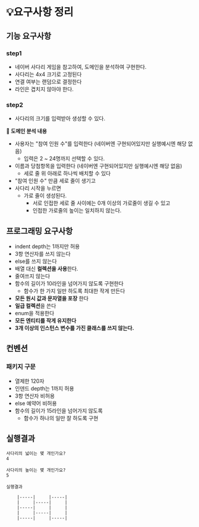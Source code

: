 # 💡요구사항 정리
## 기능 요구사항
### step1
- 네이버 사다리 게임을 참고하여, 도메인을 분석하여 구현한다.
- 사다리는 4x4 크기로 고정된다
- 연결 여부는 랜덤으로 결정한다
- 라인은 겹치지 않아야 한다.
### step2
- 사다리의 크기를 입력받아 생성할 수 있다.

**📠 도메인 분석 내용**
- 사용자는 "참여 인원 수"를 입력한다 (네이버엔 구현되어있지만 실행예시엔 해당 없음)
  - 입력은 2 ~ 24명까지 선택할 수 있다.
- 이름과 당첨항목을 입력한다 (네이버엔 구현되어있지만 실행예시엔 해당 없음)
  - 세로 줄 위 아래로 하나씩 배치할 수 있다 
- "참여 인원 수" 만큼 세로 줄이 생기고
- 사다리 시작을 누르면
  - 가로 줄이 생성된다.
    - 서로 인접한 세로 줄 사이에는 0개 이상의 가로줄이 생길 수 있고
    - 인접한 가로줄의 높이는 일치하지 않는다.


## 프로그래밍 요구사항
- indent depth는 1까지만 허용
- 3항 연산자를 쓰지 않는다
- else를 쓰지 않는다
- 배열 대신 **컬렉션을 사용**한다.
- 줄여쓰지 않는다
- 함수의 길이가 10라인을 넘어가지 않도록 구현한다
  - 함수가 한 가지 일만 하도록 최대한 작게 만든다
- **모든 원시 값과 문자열을 포장** 한다
- **일급 컬렉션**을 쓴다
- enum을 적용한다
- **모든 엔티티를 작게 유지한다**
- **3개 이상의 인스턴스 변수를 가진 클래스를 쓰지 않는다.**

## 컨벤션
### 패키지 구문
- 열제한 120자
- 인덴드 depth는 1까지 허용
- 3항 연산자 비허용
- else 예약어 비허용
- 함수의 길이가 15라인을 넘어가지 않도록
  - 함수가 하나의 일만 잘 하도록 구현

## 실행결과
```
사다리의 넓이는 몇 개인가요?
4

사다리의 높이는 몇 개인가요?
5

실행결과

    |-----|     |-----|
    |     |-----|     |
    |-----|     |     |
    |     |-----|     |
    |-----|     |-----|

```
